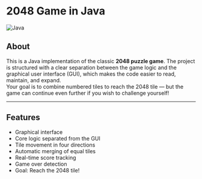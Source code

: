 # 2048 Game in Java

![Java](https://img.shields.io/badge/Java-ED8B00?style=for-the-badge&logo=java&logoColor=white)

## About

This is a Java implementation of the classic **2048 puzzle game**. The project is structured with a clear separation between the game logic and the graphical user interface (GUI), which makes the code easier to read, maintain, and expand.  
Your goal is to combine numbered tiles to reach the 2048 tile — but the game can continue even further if you wish to challenge yourself!

---

## Features

- Graphical interface 
- Core logic separated from the GUI
- Tile movement in four directions 
- Automatic merging of equal tiles
- Real-time score tracking
- Game over detection
- Goal: Reach the 2048 tile!


